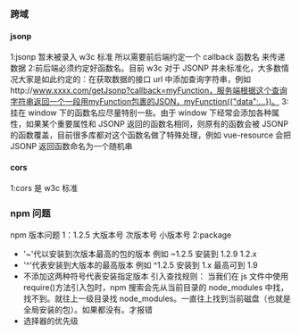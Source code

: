 ### 跨域

#### jsonp

1:jsonp 暂未被录入 w3c 标准 所以需要前后端约定一个 callback 函数名 来传递数据
2:前后端必须约定好函数名。目前 w3c 对于 JSONP 并未标准化，大多数情况大家是如此约定的：在获取数据的接口 url 中添加查询字符串，例如http://www.xxxx.com/getJsonp?callback=myFunction，服务端根据这个查询字符串返回一个一段用myFunction包裹的JSON，myFunction({"data":...})。
3:挂在 window 下的函数名应尽量特别一些。由于 window 下经常会添加各种属性，如果某个重要属性和 JSONP 返回的函数名相同，则原有的函数会被 JSONP 的函数覆盖，目前很多库都对这个函数名做了特殊处理，例如 vue-resource 会把 JSONP 返回函数命名为一个随机串

#### cors

1:cors 是 w3c 标准

### npm 问题

npm 版本问题
1：1.2.5 大版本号 次版本号 小版本号
2:package

- '~'代以安装到次版本最高的包的版本 例如 ~1.2.5 安装到 1.2.9 1.2.x
- '^'代表安装到大版本的最高版本 例如 ^1.2.5 安装到 1.x 最高可到 1.9
- 不添加这两种符号代表安装指定版本
  引入查找规则： 当我们在 js 文件中使用 require()方法引入包时，npm 搜索会先从当前目录的 node_modules 中找，找不到。就往上一级目录找 node_modules。一直往上找到当前磁盘（也就是全局安装的包）。如果都没有。才报错
- 选择器的优先级

